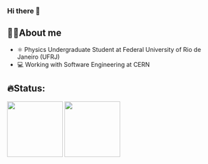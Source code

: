 ### Hi there 👋
## 👩‍💻About me 
- ⚛️ Physics Undergraduate Student at Federal University of Rio de Janeiro (UFRJ)
- 💻 Working with Software Engineering at CERN

##
## 🔥Status:
<div>
  <a href+"https://github.com/rafaellalenzi">
  <img height="130em" src="https://github-readme-stats.vercel.app/api?username=carolinarodrigues21&show_icons=true&theme=tokyonight&include_all_comits=true&count_privae=true"/>
  <img height="130em" src="https://github-readme-stats.vercel.app/api/top-langs/?username=carolinarodrigues21&layout=compact&langs_count=16&theme=tokyonight"/> 
</div>
